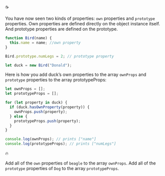 :coffee:

You have now seen two kinds of properties: `own` properties and `prototype` properties. Own properties are defined directly on the object instance itself. And prototype properties are defined on the prototype.

```js
function Bird(name) {
  this.name = name; //own property
}

Bird.prototype.numLegs = 2; // prototype property

let duck = new Bird("Donald");
```

Here is how you add duck’s own properties to the array `ownProps` and `prototype` properties to the array prototypeProps:

```js
let ownProps = [];
let prototypeProps = [];

for (let property in duck) {
  if (duck.hasOwnProperty(property)) {
    ownProps.push(property);
  } else {
    prototypeProps.push(property);
  }
}

console.log(ownProps); // prints ["name"]
console.log(prototypeProps); // prints ["numLegs"]
```

:fire:

Add all of the `own` properties of `beagle` to the array `ownProps`. Add all of the `prototype` properties of `Dog` to the array `prototypeProps`.
